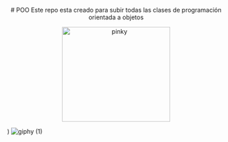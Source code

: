  <p align="center">
# POO
Este repo esta creado para subir todas las clases de programación orientada a objetos 
  
 <p align="center">
<img 
  src="https://github.com/user-attachments/assets/b9f03151-6503-44e5-ad2c-58f418e4082a" alt="pinky"  style="width: 250px; height: 220px; object-fit: contain;">

)
![giphy (1)](https://github.com/user-attachments/assets/b9f03151-6503-44e5-ad2c-58f418e4082a)

